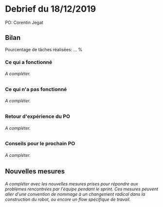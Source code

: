 # Debrief du 18/12/2019

PO: Corentin Jegat


## Bilan

Pourcentage de tâches réalisées: ... %

### Ce qui a fonctionné

###### A compléter.


### Ce qui n'a pas fonctionné

###### A compléter.


### Retour d'expérience du PO

###### A compléter.


### Conseils pour le prochain PO

###### A compléter.



## Nouvelles mesures

###### A compléter avec les nouvelles mesures prises pour répondre aux problèmes rencontrées par l'équipe pendant le sprint. Ces mesures peuvent aller d'une convention de nommage à un changement radical dans la construction du robot, ou encore un flow spécifique de travail.
